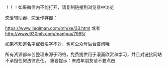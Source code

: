 ！！！如果微信内不能打开，请复制链接到浏览器中浏览

恋爱辅助器、恋爱作弊器：

https://www.lieqiman.com/mh/xe/33.html
或者
http://www.930mh.com/manhua/7995/

如果不知道名字或者名字不对，也可公众号后台咨询哦

所有资源都辛苦整理来源于网络，免费提供用于漫画欣赏和学习，并且对链接网站不承担任何法律责任。 重要提示：未成年朋友请不要点击
